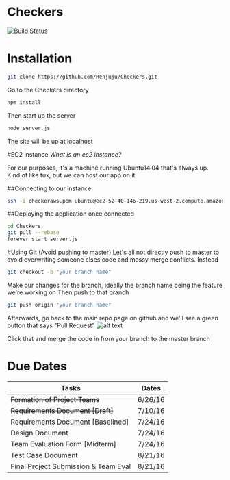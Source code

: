 # Checkers
[![Build Status](https://travis-ci.com/Renjuju/Checkers.svg?token=w4e2mxas5XbnReXXPHKx&branch=master)](https://travis-ci.com/Renjuju/Checkers)
# Installation
```bash
git clone https://github.com/Renjuju/Checkers.git
```
Go to the Checkers directory
```bash
npm install
```
Then start up the server
```bash
node server.js
```
The site will be up at localhost

#EC2 instance
*What is an ec2 instance?*

For our purposes, it's a machine running Ubuntu14.04 that's always up. 
Kind of like tux, but we can host our app on it

##Connecting to our instance
```bash
ssh -i checkeraws.pem ubuntu@ec2-52-40-146-219.us-west-2.compute.amazonaws.com
```
##Deploying the application once connected
```bash
cd Checkers
git pull --rebase
forever start server.js
```
#Using Git (Avoid pushing to master)
Let's all not directly push to master to avoid overwriting someone elses code and messy merge conflicts. Instead
```bash
git checkout -b "your branch name"
```
Make our changes for the branch, ideally the branch name being the feature we're working on
Then push to that branch
```bash
git push origin "your branch name"
```
Afterwards, go back to the main repo page on github and we'll see a green button that says "Pull Request"
![alt text](http://i.imgur.com/CBYJXoS.png "Pull request")

Click that and merge the code in from your branch to the master branch
# Due Dates
|Tasks   |Dates   |
|---|---|
|~~Formation of Project Teams~~|6/26/16|
|~~Requirements Document [Draft]~~|7/10/16|
|Requirements Document [Baselined]|7/24/16|
|Design Document|7/24/16|
|Team Evaluation Form [Midterm]|7/24/16|
|Test Case Document|8/21/16   |
|Final Project Submission & Team Eval|8/21/16|

